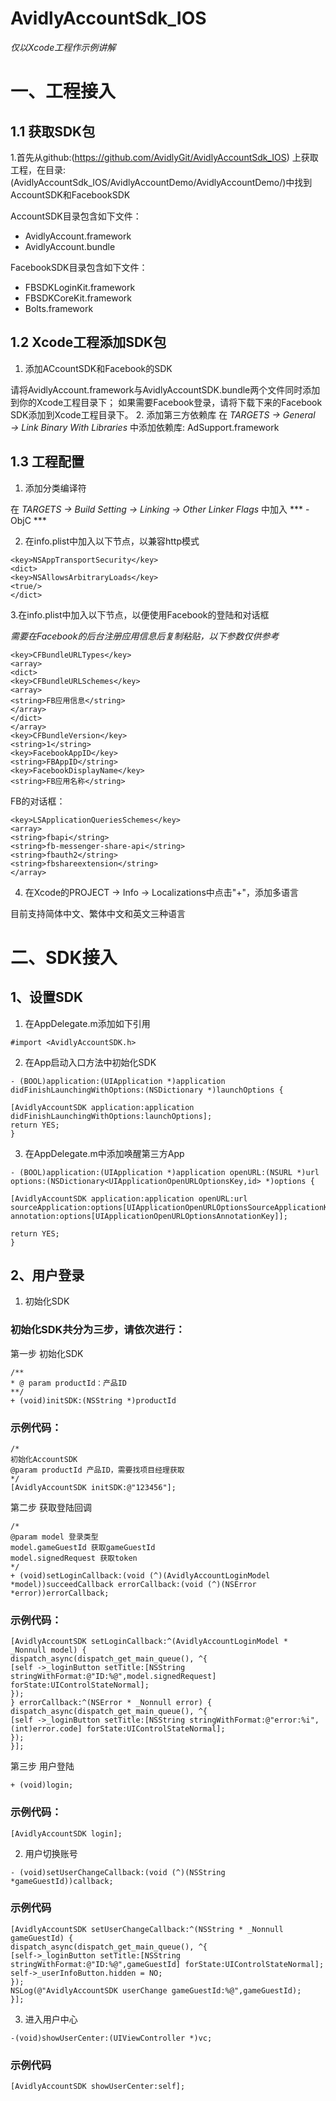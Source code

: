 # AvidlyAccountSdk_IOS
*仅以Xcode工程作示例讲解*

# 一、工程接入
## 1.1 获取SDK包 
1.首先从github:(https://github.com/AvidlyGit/AvidlyAccountSdk_IOS)
上获取工程，在目录:(AvidlyAccountSdk_IOS/AvidlyAccountDemo/AvidlyAccountDemo/)中找到AccountSDK和FacebookSDK

AccountSDK目录包含如下文件：
* AvidlyAccount.framework
* AvidlyAccount.bundle

FacebookSDK目录包含如下文件：
* FBSDKLoginKit.framework
* FBSDKCoreKit.framework
* Bolts.framework

## 1.2 Xcode工程添加SDK包
1. 添加ACcountSDK和Facebook的SDK

请将AvidlyAccount.framework与AvidlyAccountSDK.bundle两个文件同时添加到你的Xcode工程目录下；
如果需要Facebook登录，请将下载下来的Facebook SDK添加到Xcode工程目录下。
2. 添加第三方依赖库
在 *TARGETS → General → Link Binary With Libraries* 中添加依赖库:
AdSupport.framework

## 1.3 工程配置
1. 添加分类编译符

在 *TARGETS → Build Setting → Linking → Other Linker Flags* 中加入 *** -ObjC ***

2. 在info.plist中加入以下节点，以兼容http模式
```
<key>NSAppTransportSecurity</key>
<dict>
<key>NSAllowsArbitraryLoads</key>
<true/>
</dict>
```
3.在info.plist中加入以下节点，以便使用Facebook的登陆和对话框

*需要在Facebook的后台注册应用信息后复制粘贴，以下参数仅供参考*

```
<key>CFBundleURLTypes</key>
<array>
<dict>
<key>CFBundleURLSchemes</key>
<array>
<string>FB应用信息</string>
</array>
</dict>
</array>
<key>CFBundleVersion</key>
<string>1</string>
<key>FacebookAppID</key>
<string>FBAppID</string>
<key>FacebookDisplayName</key>
<string>FB应用名称</string>
```
FB的对话框：
```
<key>LSApplicationQueriesSchemes</key>
<array>
<string>fbapi</string>
<string>fb-messenger-share-api</string>
<string>fbauth2</string>
<string>fbshareextension</string>
</array>
```

4. 在Xcode的PROJECT -> Info -> Localizations中点击"+"，添加多语言

目前支持简体中文、繁体中文和英文三种语言

# 二、SDK接入
## 1、设置SDK
1. 在AppDelegate.m添加如下引用
```
#import <AvidlyAccountSDK.h>
```
2. 在App启动入口方法中初始化SDK
```
- (BOOL)application:(UIApplication *)application didFinishLaunchingWithOptions:(NSDictionary *)launchOptions {

[AvidlyAccountSDK application:application didFinishLaunchingWithOptions:launchOptions];  
return YES;
}
```
3. 在AppDelegate.m中添加唤醒第三方App
```
- (BOOL)application:(UIApplication *)application openURL:(NSURL *)url
options:(NSDictionary<UIApplicationOpenURLOptionsKey,id> *)options {

[AvidlyAccountSDK application:application openURL:url
sourceApplication:options[UIApplicationOpenURLOptionsSourceApplicationKey]
annotation:options[UIApplicationOpenURLOptionsAnnotationKey]];

return YES;
}
```

## 2、用户登录
1. 初始化SDK

### 初始化SDK共分为三步，请依次进行：

第一步 初始化SDK
```
/**
* @ param productId：产品ID
**/
+ (void)initSDK:(NSString *)productId
```

### 示例代码：
```
/* 
初始化AccountSDK
@param productId 产品ID，需要找项目经理获取
*/
[AvidlyAccountSDK initSDK:@"123456"];
```
第二步 获取登陆回调
```
/*
@param model 登录类型
model.gameGuestId 获取gameGuestId
model.signedRequest 获取token
*/
+ (void)setLoginCallback:(void (^)(AvidlyAccountLoginModel *model))succeedCallback errorCallback:(void (^)(NSError *error))errorCallback;
```

### 示例代码：
```
[AvidlyAccountSDK setLoginCallback:^(AvidlyAccountLoginModel * _Nonnull model) {
dispatch_async(dispatch_get_main_queue(), ^{
[self ->_loginButton setTitle:[NSString stringWithFormat:@"ID:%@",model.signedRequest] forState:UIControlStateNormal];
});
} errorCallback:^(NSError * _Nonnull error) {
dispatch_async(dispatch_get_main_queue(), ^{
[self ->_loginButton setTitle:[NSString stringWithFormat:@"error:%i",(int)error.code] forState:UIControlStateNormal];
});
}];
```
第三步 用户登陆
```
+ (void)login;
```

### 示例代码：
```
[AvidlyAccountSDK login];
```

2. 用户切换账号
```
- (void)setUserChangeCallback:(void (^)(NSString *gameGuestId))callback;
```
### 示例代码
```
[AvidlyAccountSDK setUserChangeCallback:^(NSString * _Nonnull gameGuestId) {
dispatch_async(dispatch_get_main_queue(), ^{
[self->_loginButton setTitle:[NSString stringWithFormat:@"ID:%@",gameGuestId] forState:UIControlStateNormal];
self->_userInfoButton.hidden = NO;
});
NSLog(@"AvidlyAccountSDK userChange gameGuestId:%@",gameGuestId);
}];
```

3. 进入用户中心
```
-(void)showUserCenter:(UIViewController *)vc;
```
### 示例代码
```
[AvidlyAccountSDK showUserCenter:self];
```


